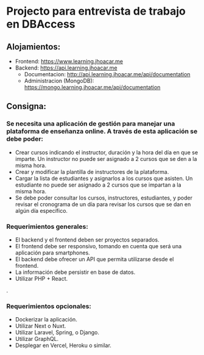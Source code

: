 <h1> Projecto para entrevista de trabajo en DBAccess</h1>

<h2>
    Alojamientos:
</h2>
<ul>
    <li>
        Frontend: <a href="https://www.learning.jhoacar.me">https://www.learning.jhoacar.me</a>
    </li>
    <li>
        Backend: <a href="https://api.learning.jhoacar.me">https://api.learning.jhoacar.me</a>
        <ul>
            <li>
                Documentacion: <a href="http://api.learning.jhoacar.me/api/documentation">http://api.learning.jhoacar.me/api/documentation</a>
            </li>
            <li>
                Administracion (MongoDB): <a href="https://mongo.learning.jhoacar.me/api/documentation">https://mongo.learning.jhoacar.me/api/documentation</a>
            </li>
        </ul>
    </li>
</ul>

<h2> Consigna: </h2>

 <h3>Se necesita una aplicación de gestión para manejar una plataforma de enseñanza online. A través de esta aplicación se debe poder: </h3>

<ul>
    <li>
    Crear cursos indicando el instructor, duración y la hora del día en que se imparte. Un instructor no puede ser asignado a 2 cursos que se den a la misma hora.
    </li>
    <li>
    Crear y modificar la plantilla de instructores de la plataforma.
    </li>
    <li>
    Cargar la lista de estudiantes y asignarlos a los cursos que asisten. Un estudiante no puede ser asignado a 2 cursos que se impartan a la misma hora.
    </li>
    <li>
    Se debe poder consultar los cursos, instructores, estudiantes, y poder revisar el cronograma de un día para revisar los cursos que se dan en algún día específico.
    </li>
</ul>
<h3>
Requerimientos generales:
</h3>
<ul>
    <li>El backend y el frontend deben ser proyectos separados. </li>
    <li>El frontend debe ser responsivo, tomando en cuenta que será una aplicación para smartphones.</li>
    <li>El backend debe ofrecer un API que permita utilizarse desde el frontend.</li>
    <li>La información debe persistir en base de datos.</li>
    <li>Utilizar PHP + React.</li>
</ul>
.

<h3>Requerimientos opcionales:</h3>
<ul>
    <li>Dockerizar la aplicación.</li>
    <li>Utilizar Next o Nuxt.</li>
    <li>Utilizar Laravel, Spring, o Django.</li>
    <li>Utilizar GraphQL.</li>
    <li>Desplegar en Vercel, Heroku o similar.</li>
</ul>
